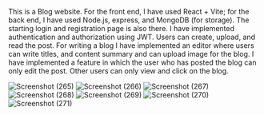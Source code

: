 This is a Blog website. For the front end, I have used React + Vite; for the back end, I have used Node.js,  express, and MongoDB (for storage).
The starting login and registration page is also there.
I  have implemented authentication and authorization using JWT.
Users can create, upload, and read the post.
For writing a blog I have implemented an editor where users can write titles, and content summary and can upload image for the blog.
I have implemented a feature in which the user who has posted the blog can only edit the post. Other users can only view and click on the blog.

![Screenshot (265)](https://github.com/rajeeb12/Let-s-Blog/assets/41242706/4015ed34-24d2-4892-a77f-b3da4a7d52b8)
![Screenshot (266)](https://github.com/rajeeb12/Let-s-Blog/assets/41242706/0cb9f0d4-ee4e-4f1b-8075-ca16d5d6d254)
![Screenshot (267)](https://github.com/rajeeb12/Let-s-Blog/assets/41242706/0b72abab-8c71-4500-89c4-f78052fbc460)
![Screenshot (268)](https://github.com/rajeeb12/Let-s-Blog/assets/41242706/7250abba-6fdd-46cc-a951-cb33dbab3d87)
![Screenshot (269)](https://github.com/rajeeb12/Let-s-Blog/assets/41242706/cba879e5-418c-49cd-8d28-febda94a7a16)
![Screenshot (270)](https://github.com/rajeeb12/Let-s-Blog/assets/41242706/4bd85a06-e0ab-45cc-b01a-519322e672e5)
![Screenshot (271)](https://github.com/rajeeb12/Let-s-Blog/assets/41242706/d95b7094-3503-42be-b816-6dcb429dce04)

